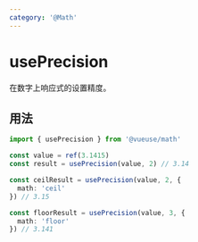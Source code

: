 ```yaml
---
category: '@Math'
---
```


# usePrecision

在数字上响应式的设置精度。

## 用法

```ts
import { usePrecision } from '@vueuse/math'

const value = ref(3.1415)
const result = usePrecision(value, 2) // 3.14

const ceilResult = usePrecision(value, 2, {
  math: 'ceil'
}) // 3.15

const floorResult = usePrecision(value, 3, {
  math: 'floor'
}) // 3.141
```
